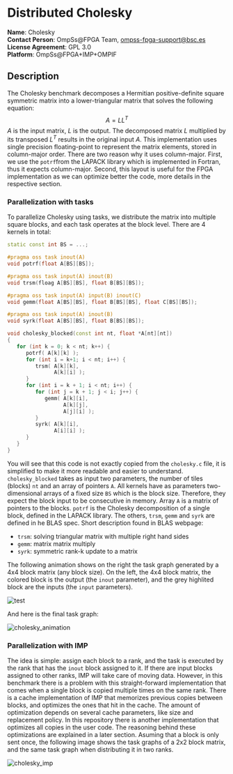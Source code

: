# Distributed Cholesky

**Name**: Cholesky  
**Contact Person**: OmpSs@FPGA Team, ompss-fpga-support@bsc.es  
**License Agreement**: GPL 3.0  
**Platform**: OmpSs@FPGA+IMP+OMPIF

## Description

The Cholesky benchmark decomposes a Hermitian positive-definite square symmetric matrix into a lower-triangular matrix that solves the following equation:
$$A = LL^T$$
$A$ is the input matrix, $L$ is the output.
The decomposed matrix $L$ multiplied by its transposed $L^T$ results in the original input $A$.
This implementation uses single precision floating-point to represent the matrix elements, stored in column-major order.
There are two reason why it uses column-major.
First, we use the `potrf`from the LAPACK library which is implemented in Fortran, thus it expects column-major.
Second, this layout is useful for the FPGA implementation as we can optimize better the code, more details in the respective section.

### Parallelization with tasks

To parallelize Cholesky using tasks, we distribute the matrix into multiple square blocks, and each task operates at the block level.
There are 4 kernels in total:
```C++
static const int BS = ...;

#pragma oss task inout(A)
void potrf(float A[BS][BS]);

#pragma oss task input(A) inout(B)
void trsm(floag A[BS][BS], float B[BS][BS]);

#pragma oss task input(A) input(B) inout(C)
void gemm(float A[BS][BS], float B[BS][BS], float C[BS][BS]);

#pragma oss task input(A) inout(B)
void syrk(float A[BS][BS], float B[BS][BS]);

void cholesky_blocked(const int nt, float *A[nt][nt])
{
   for (int k = 0; k < nt; k++) {
      potrf( A[k][k] );
      for (int i = k+1; i < nt; i++) {
         trsm( A[k][k],
               A[k][i] );
      }
      for (int i = k + 1; i < nt; i++) {
         for (int j = k + 1; j < i; j++) {
            gemm( A[k][i],
                  A[k][j],
                  A[j][i] );
         }
         syrk( A[k][i],
               A[i][i] );
      }
   }
}
```

You will see that this code is not exactly copied from the `cholesky.c` file, it is simplified to make it more readable and easier to understand.
`cholesky_blocked` takes as input two parameters, the number of tiles (blocks) `nt` and an array of pointers `A`.
All kernels have as parameters two-dimensional arrays of a fixed size `BS` which is the block size.
Therefore, they expect the block input to be consecutive in memory.
Array `A` is a matrix of pointers to the blocks.
`potrf` is the Cholesky decomposition of a single block, defined in the LAPACK library.
The others, `trsm`, `gemm` and `syrk` are defined in he BLAS spec.
Short description found in BLAS webpage:
* `trsm`: solving triangular matrix with multiple right hand sides
* `gemm`: matrix matrix multiply
* `syrk`: symmetric rank-k update to a matrix

The following animation shows on the right the task graph generated by a 4x4 block matrix (any block size).
On the left, the 4x4 block matrix, the colored block is the output (the `inout` parameter), and the grey highlited block are the inputs (the `input` parameters).

![test](https://github.com/bsc-pm-ompss-at-fpga/distributed_Cholesky/assets/17345627/574a499b-5a01-4be8-af61-393bf13b31a0)

And here is the final task graph:

![cholesky_animation](https://github.com/bsc-pm-ompss-at-fpga/distributed_Cholesky/assets/17345627/3a9d5861-ea18-4236-ab6c-85a07256479e)

### Parallelization with IMP

The idea is simple: assign each block to a rank, and the task is executed by the rank that has the `inout` block assigned to it.
If there are input blocks assigned to other ranks, IMP will take care of moving data.
However, in this benchmark there is a problem with this straight-forward implementation that comes when a single block is copied multiple times on the same rank.
There is a cache implementation of IMP that memorizes previous copies between blocks, and optimizes the ones that hit in the cache.
The amount of optimization depends on several cache parameters, like size and replacement policy.
In this repository there is another implementation that optimizes all copies in the user code.
The reasoning behind these optimizations are explained in a later section.
Asuming that a block is only sent once, the following image shows the task graphs of a 2x2 block matrix, and the same task graph when distributing it in two ranks.

![cholesky_imp](https://github.com/bsc-pm-ompss-at-fpga/distributed_Cholesky/assets/17345627/d9fad781-5667-4600-9cf6-d9906cea912a)


